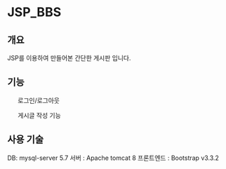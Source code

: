 # JSP_BBS

## 개요
JSP를 이용하여 만들어본 간단한 게시판 입니다.

## 기능
<ul> 로그인/로그아웃 </ul>
<ul> 게시글 작성 기능 </ul>

## 사용 기술
DB: mysql-server 5.7
서버 : Apache tomcat 8
프론트엔드 : Bootstrap v3.3.2
